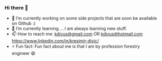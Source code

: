 ### Hi there 👋

- 🔭 I’m currently working on some side projects that are soon be available on Github :)
- 🌱 I’m currently learning ... I am always learning new stuff.
- 📫 How to reach me: 
      kdivus@gmail.com OR kdivus@hotmail.com
      https://www.linkedin.com/in/kresimir-divic/
- ⚡ Fun fact: Fun fact about me is that I am by profession forestry engineer 😄 
